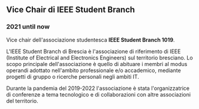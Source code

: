 
## Vice Chair di IEEE Student Branch 

### 2021 until now

Vice chair dell'associazione studentesca **IEEE Student Branch 1019**.

L'IEEE Student Branch di Brescia è l'associazione di riferimento di IEEE (Institute of Electrical and Electronics Engineers) sul territorio bresciano.
Lo scopo principale dell'associazione è quello di abituare i membri al modus operandi adottato nell'ambito professionale e/o accademico, 
mediante progetti di gruppo o ricerche personali negli ambiti IT.

Durante la pandemia del 2019-2022 l'associazione è stata l'organizzatrice di conferenze a tema tecnologico e di collaborazioni con altre associazioni del territorio.
